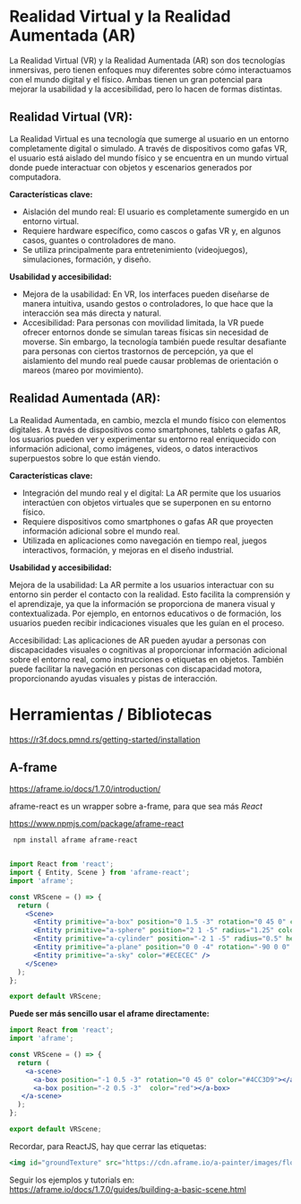 # Realidad Virtual y la Realidad Aumentada (AR)

La Realidad Virtual (VR) y la Realidad Aumentada (AR) son dos tecnologías inmersivas, pero tienen enfoques muy diferentes sobre cómo interactuamos con el mundo digital y el físico. Ambas tienen un gran potencial para mejorar la usabilidad y la accesibilidad, pero lo hacen de formas distintas. 

## Realidad Virtual (VR):
La Realidad Virtual es una tecnología que sumerge al usuario en un entorno completamente digital o simulado. A través de dispositivos como gafas VR, el usuario está aislado del mundo físico y se encuentra en un mundo virtual donde puede interactuar con objetos y escenarios generados por computadora.

**Características clave:**

- Aislación del mundo real: El usuario es completamente sumergido en un entorno virtual.
- Requiere hardware específico, como cascos o gafas VR y, en algunos casos, guantes o controladores de mano.
- Se utiliza principalmente para entretenimiento (videojuegos), simulaciones, formación, y diseño.

**Usabilidad y accesibilidad:**

- Mejora de la usabilidad: En VR, los interfaces pueden diseñarse de manera intuitiva, usando gestos o controladores, lo que hace que la interacción sea más directa y natural.
- Accesibilidad: Para personas con movilidad limitada, la VR puede ofrecer entornos donde se simulan tareas físicas sin necesidad de moverse. Sin embargo, la tecnología también puede resultar desafiante para personas con ciertos trastornos de percepción, ya que el aislamiento del mundo real puede causar problemas de orientación o mareos (mareo por movimiento).

## Realidad Aumentada (AR):
La Realidad Aumentada, en cambio, mezcla el mundo físico con elementos digitales. A través de dispositivos como smartphones, tablets o gafas AR, los usuarios pueden ver y experimentar su entorno real enriquecido con información adicional, como imágenes, videos, o datos interactivos superpuestos sobre lo que están viendo.

**Características clave:**

- Integración del mundo real y el digital: La AR permite que los usuarios interactúen con objetos virtuales que se superponen en su entorno físico.
- Requiere dispositivos como smartphones o gafas AR que proyecten información adicional sobre el mundo real.
- Utilizada en aplicaciones como navegación en tiempo real, juegos interactivos, formación, y mejoras en el diseño industrial.

**Usabilidad y accesibilidad:**

Mejora de la usabilidad: La AR permite a los usuarios interactuar con su entorno sin perder el contacto con la realidad. Esto facilita la comprensión y el aprendizaje, ya que la información se proporciona de manera visual y contextualizada. Por ejemplo, en entornos educativos o de formación, los usuarios pueden recibir indicaciones visuales que les guían en el proceso.

Accesibilidad: Las aplicaciones de AR pueden ayudar a personas con discapacidades visuales o cognitivas al proporcionar información adicional sobre el entorno real, como instrucciones o etiquetas en objetos. También puede facilitar la navegación en personas con discapacidad motora, proporcionando ayudas visuales y pistas de interacción.



# Herramientas / Bibliotecas
https://r3f.docs.pmnd.rs/getting-started/installation

## A-frame
https://aframe.io/docs/1.7.0/introduction/

aframe-react es un wrapper sobre a-frame, para que sea más *React*

https://www.npmjs.com/package/aframe-react


```bash
 npm install aframe aframe-react
```

```jsx

import React from 'react';
import { Entity, Scene } from 'aframe-react';
import 'aframe';

const VRScene = () => {
  return (
    <Scene>
      <Entity primitive="a-box" position="0 1.5 -3" rotation="0 45 0" color="#4CC3D9" />
      <Entity primitive="a-sphere" position="2 1 -5" radius="1.25" color="#EF2D5E" />
      <Entity primitive="a-cylinder" position="-2 1 -5" radius="0.5" height="2" color="#FFC65D" />
      <Entity primitive="a-plane" position="0 0 -4" rotation="-90 0 0" width="4" height="4" color="#7BC8A4" />
      <Entity primitive="a-sky" color="#ECECEC" />
    </Scene>
  );
};

export default VRScene;
```

**Puede ser más sencillo usar el aframe directamente:**


```jsx
import React from 'react';
import 'aframe';

const VRScene = () => {
  return (
    <a-scene>
      <a-box position="-1 0.5 -3" rotation="0 45 0" color="#4CC3D9"></a-box>
      <a-box position="-2 0.5 -3"  color="red"></a-box>
   </a-scene>
  );
};

export default VRScene;
```

Recordar, para ReactJS, hay que cerrar las etiquetas:

```jsx
<img id="groundTexture" src="https://cdn.aframe.io/a-painter/images/floor.jpg" />
```

Seguir los ejemplos y tutorials en:
https://aframe.io/docs/1.7.0/guides/building-a-basic-scene.html
